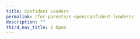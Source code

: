 ```yaml
---
title: Confident Leaders
permalink: /for-parents/e-open/confident-leaders/
description: ""
third_nav_title: E Open
---
```

